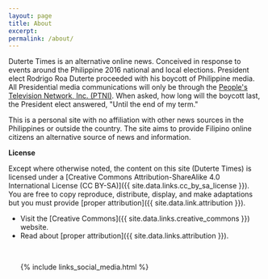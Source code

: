 ```yaml
---
layout: page
title: About
excerpt:
permalink: /about/
---
```


Duterte Times is an alternative online news.
Conceived in response to events around the Philippine 2016 national and local elections.
President elect Rodrigo Roa Duterte proceeded with his boycott of Philippine media.
All Presidential media communications will only be through the [People's Television Network, Inc. (PTNI)](http://www.ptv.ph/).
When asked, how long will the boycott last, the President elect answered, "Until the end of my term."

This is a personal site with no affiliation with other news sources in the Philippines or outside the country.
The site aims to provide Filipino online citizens an alternative source of news and information.

__License__

Except where otherwise noted, the content on this site (Duterte Times) is licensed under a [Creative Commons Attribution-ShareAlike 4.0 International License (CC BY-SA)]({{ site.data.links.cc_by_sa_license }}). You are free to copy reproduce, distribute, display, and make adaptations but you must provide [proper attribution]({{ site.data.link.attribution }}).

* Visit the [Creative Commons]({{ site.data.links.creative_commons }}) website.
* Read about [proper attribution]({{ site.data.links.attribution }}).


<br/>

<div class="social_media_links">
    <ul>
        {% include links_social_media.html %}
    </ul>
</div>

<br/>
